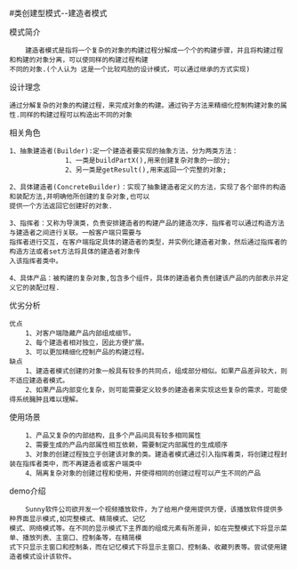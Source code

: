 #类创建型模式--建造者模式

模式简介

        建造者模式是指将一个复杂的对象的构建过程分解成一个个的构建步骤，并且将构建过程和构建的对象分离，可以使同样的构建过程构建
    不同的对象.(个人认为 这是一个比较鸡肋的设计模式，可以通过继承的方式实现)

设计理念
    
    通过分解复杂的对象的构建过程，来完成对象的构建。通过钩子方法来精细化控制构建对象的属性.同样的构建过程可以构造出不同的对象

相关角色

    1、抽象建造者(Builder):定一个建造者要实现的抽象方法，分为两类方法：
                  1、一类是buildPartX(),用来创建复杂对象的一部分; 
                  2、另一类是getResult(),用来返回一个完整的对象;
    
    2、具体建造者(ConcreteBuilder)：实现了抽象建造者定义的方法，实现了各个部件的构造和装配方法,并明确他所创建的复杂对象,也可以
    提供一个方法返回它创建好的对象.
        
    3、指挥者：又称为导演类，负责安排建造者的构建产品的建造次序，指挥者可以通过构造方法与建造者之间进行关联。一般客户端只需要与
    指挥者进行交互，在客户端指定具体的建造者的类型，并实例化建造者对象，然后通过指挥者的构造方法或者set方法将具体的建造者对象传
    入该指挥者类中。
        
    4、具体产品：被构建的复杂对象,包含多个组件，具体的建造者负责创建该产品的内部表示并定义它的装配过程.    

优劣分析
    
    优点
        1、对客户端隐藏产品内部组成细节。
        2、每个建造者相对独立，因此方便扩展。
        3、可以更加精细化控制产品的构建过程。
    缺点
        1、建造者模式创建的对象一般具有较多的共同点，组成部分相似。如果产品差异较大，则不适应建造者模式。
        2、如果产品内部变化复杂，则可能需要定义较多的建造者来实现这些复杂的需求，可能使得系统臃肿且难以理解。
            

使用场景
        
        1、产品又复杂的内部结构，且多个产品间具有较多相同属性
        2、需要生成的产品内部属性相互依赖，需要制定内部属性的生成顺序
        3、对象的创建过程独立于创建该对象的类。建造者模式通过引入指挥着类，将创建过程封装在指挥者类中，而不再建造者或客户端类中
        4、隔离复杂对象的创建过程和使用，并使得相同的创建过程可以产生不同的产品

demo介绍

        Sunny软件公司欲开发一个视频播放软件，为了给用户使用提供方便，该播放软件提供多种界面显示模式,如完整模式、精简模式、记忆
    模式、网络模式等。在不同的显示模式下主界面的组成元素有所差异，如在完整模式下将显示菜单、播放列表、主窗口、控制条等，在精简模
    式下只显示主窗口和控制条，而在记忆模式下将显示主窗口、控制条、收藏列表等。尝试使用建造者模式设计该软件。